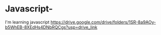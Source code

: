 # Javascript-
I'm learning javascript
https://drive.google.com/drive/folders/1SR-8a9AOy-b5WhEB-8XEdHs4DNbRQCgs?usp=drive_link
